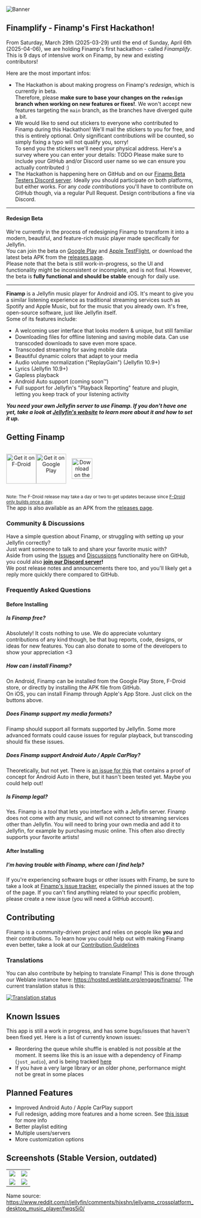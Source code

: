 ![Banner](./GitHub_Banner.png)

## Finamplify - Finamp's First Hackathon!

From Saturday, March 29th (2025-03-29) until the end of Sunday, April 6th (2025-04-06), we are holding Finamp's first hackathon - called *Finamplify*.  
This is 9 days of intensive work on Finamp, by new and existing contributors!

Here are the most important infos:

- The Hackathon is about making progress on Finamp's *redesign*, which is currently in beta.  
  Therefore, please **make sure to base your changes on the `redesign` branch when working on new features or fixes!**. We won't accept new features targeting the `main` branch, as the branches have diverged quite a bit.
- We would like to send out stickers to everyone who contributed to Finamp during this Hackathon! We'll mail the stickers to you for free, and this is entirely optional. Only significant contributions will be counted, so simply fixing a typo will not qualify you, sorry!  
  To send you the stickers we'll need your physical address. Here's a survey where you can enter your details: TODO 
  Please make sure to include your GitHub and/or Discord user name so we can ensure you actually contributed :)
- The Hackathon is happening here on GitHub and on our [Finamp Beta Testers Discord server](https://discord.gg/xh9SZ73jWk). Ideally you should participate on both platforms, but either works. For any *code contributions* you'll have to contribute on GitHub though, via a regular Pull Request. Design contributions a fine via Discord.

---

#### Redesign Beta

We're currently in the process of redesigning Finamp to transform it into a modern, beautiful, and feature-rich music player made specifically for Jellyfin.  
You can join the beta on [Google Play](https://play.google.com/store/apps/details?id=com.unicornsonlsd.finamp) and [Apple TestFlight](https://testflight.apple.com/join/UqHTQTSs), or download the latest beta APK from the [releases page](https://github.com/jmshrv/finamp/releases).  
Please note that the beta is still work-in-progress, so the UI and functionality might be inconsistent or incomplete, and is not final. However, the beta is **fully functional and should be stable** enough for daily use.

---

**Finamp** is a Jellyfin music player for Android and iOS. It's meant to give you a similar listening experience as traditional streaming services such as Spotify and Apple Music, but for the music that you already own. It's free, open-source software, just like Jellyfin itself.  
Some of its features include:

- A welcoming user interface that looks modern & unique, but still familiar
- Downloading files for offline listening and saving mobile data. Can use transcoded downloads to save even more space.
- Transcoded streaming for saving mobile data
- Beautiful dynamic colors that adapt to your media
- Audio volume normalization ("ReplayGain") (Jellyfin 10.9+)
- Lyrics (Jellyfin 10.9+)
- Gapless playback
- Android Auto support (coming soon™)
- Full support for Jellyfin's "Playback Reporting" feature and plugin, letting you keep track of your listening activity

***You need your own Jellyfin server to use Finamp. If you don't have one yet, take a look at [Jellyfin's website](https://jellyfin.org/) to learn more about it and how to set it up.***

## Getting Finamp

<div style="display: flex; align-items: center;" align="center">

[<img src="app-store-badges/fdroid.png"
    alt="Get it on F-Droid"
    height="80">](https://f-droid.org/packages/com.unicornsonlsd.finamp/)

[<img src="app-store-badges/play-store.png"
    alt="Get it on Google Play"
    height="80">](https://play.google.com/store/apps/details?id=com.unicornsonlsd.finamp)

[<img style="margin-left: 15px;" src="app-store-badges/app-store.svg"
    alt="Download on the App Store"
    height="55">](https://apps.apple.com/us/app/finamp/id1574922594)

</div>

<sup>Note: The F-Droid release may take a day or two to get updates because since [F-Droid only builds once a day](https://www.f-droid.org/en/docs/FAQ_-_App_Developers/#ive-published-a-new-release-why-is-it-not-in-the-repository).</sup>  
The app is also available as an APK from the [releases page](https://github.com/jmshrv/finamp/releases).

### Community & Discussions

Have a simple question about Finamp, or struggling with setting up your Jellyfin correctly?  
Just want someone to talk to and share your favorite music with?  
Aside from using the [Issues](https://github.com/jmshrv/finamp/issues) and [Discussions](https://github.com/jmshrv/finamp/discussions) functionality here on GitHub, you could also **[join our Discord server](https://discord.gg/xh9SZ73jWk)!**  
We post release notes and announcements there too, and you'll likely get a reply more quickly there compared to GitHub.

### Frequently Asked Questions

#### Before Installing

##### Is Finamp free?
Absolutely! It costs nothing to use. We do appreciate voluntary contributions of any kind though, be that bug reports, code, designs, or ideas for new features. You can also donate to some of the developers to show your appreciation <3

##### How can I install Finamp?
On Android, Finamp can be installed from the Google Play Store, F-Droid store, or directly by installing the APK file from GitHub.  
On iOS, you can install Finamp through Apple's App Store. Just click on the buttons above.

##### Does Finamp support my media formats?
Finamp should support all formats supported by Jellyfin. Some more advanced formats could cause issues for regular playback, but transcoding should fix these issues.

##### Does Finamp support Android Auto / Apple CarPlay?
Theoretically, but not yet. There is [an issue for this](https://github.com/jmshrv/finamp/issues/24) that contains a proof of concept for Android Auto in there, but it hasn't been tested yet. Maybe you could help out!

##### Is Finamp legal?
Yes. Finamp is a *tool* that lets you interface with a Jellyfin server. Finamp does not come with any music, and will not connect to streaming services other than Jellyfin. You will need to bring your own media and add it to Jellyfin, for example by purchasing music online. This often also directly supports your favorite artists!

#### After Installing

##### I'm having trouble with Finamp, where can I find help?
If you're experiencing software bugs or other issues with Finamp, be sure to take a look at [Finamp's issue tracker](https://github.com/jmshrv/finamp/issues), especially the pinned issues at the top of the page. If you can't find anything related to your specific problem, please create a new issue (you will need a GitHub account).

## Contributing

Finamp is a community-driven project and relies on people like **you** and their contributions. To learn how you could help out with making Finamp even better, take a look at our [Contribution Guidelines](CONTRIBUTING.md)

### Translations

You can also contribute by helping to translate Finamp! This is done through our Weblate instance here: <https://hosted.weblate.org/engage/finamp/>. The current translation status is this:

<a href="https://hosted.weblate.org/engage/finamp/">
  <img src="https://hosted.weblate.org/widget/finamp/finamp/horizontal-auto.svg" alt="Translation status" />
</a>

## Known Issues

This app is still a work in progress, and has some bugs/issues that haven't been fixed yet. Here is a list of currently known issues:

- Reordering the queue while shuffle is enabled is not possible at the moment. It seems like this is an issue with a dependency of Finamp (`just_audio`), and is being tracked [here](https://github.com/ryanheise/just_audio/issues/1042)
- If you have a very large library or an older phone, performance might not be great in some places

## Planned Features

- Improved Android Auto / Apple CarPlay support
- Full redesign, adding more features and a home screen. See [this issue](https://github.com/jmshrv/finamp/issues/220) for more info
- Better playlist editing
- Multiple users/servers
- More customization options

## Screenshots (Stable Version, outdated)

| | |
|:-------------------------:|:-------------------------:|
|<img src=https://raw.githubusercontent.com/jmshrv/finamp/master/fastlane/metadata/android/en-US/images/phoneScreenshots/1.png> | <img src=https://raw.githubusercontent.com/jmshrv/finamp/master/fastlane/metadata/android/en-US/images/phoneScreenshots/2.png>
| <img src=https://raw.githubusercontent.com/jmshrv/finamp/master/fastlane/metadata/android/en-US/images/phoneScreenshots/3.png> | <img src=https://raw.githubusercontent.com/jmshrv/finamp/master/fastlane/metadata/android/en-US/images/phoneScreenshots/4.png> |


Name source: https://www.reddit.com/r/jellyfin/comments/hjxshn/jellyamp_crossplatform_desktop_music_player/fwqs5i0/
